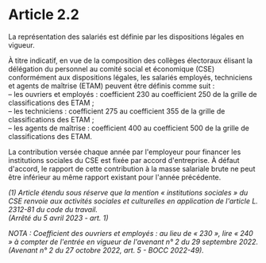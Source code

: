 # Article 2.2

La représentation des salariés est définie par les dispositions légales en vigueur.

À titre indicatif, en vue de la composition des collèges électoraux élisant la délégation du personnel au comité social et économique (CSE) conformément aux dispositions légales, les salariés employés, techniciens et agents de maîtrise (ETAM) peuvent être définis comme suit :  
 – les ouvriers et employés : coefficient 230 au coefficient 250 de la grille de classifications des ETAM ;  
 – les techniciens : coefficient 275 au coefficient 355 de la grille de classifications des ETAM ;  
 – les agents de maîtrise : coefficient 400 au coefficient 500 de la grille de classifications des ETAM.

La contribution versée chaque année par l'employeur pour financer les institutions sociales du CSE est fixée par accord d'entreprise. À défaut d'accord, le rapport de cette contribution à la masse salariale brute ne peut être inférieur au même rapport existant pour l'année précédente.

 *(1) Article étendu sous réserve que la mention « institutions sociales » du CSE renvoie aux activités sociales et culturelles en application de l'article L. 2312-81 du code du travail.  
 (Arrêté du 5 avril 2023 - art. 1)* 

*NOTA : Coefficient des ouvriers et employés : au lieu de « 230 », lire « 240 » à compter de l'entrée en vigueur de l'avenant n° 2 du 29 septembre 2022. (Avenant n° 2 du 27 octobre 2022, art. 5 - BOCC 2022-49).*

